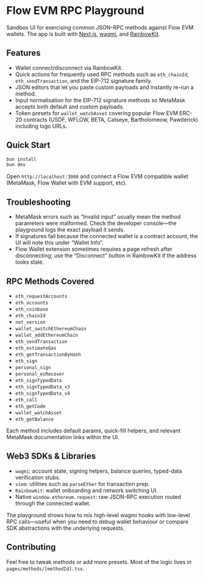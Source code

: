 # Flow EVM RPC Playground

Sandbox UI for exercising common JSON-RPC methods against Flow EVM wallets. The app is built with [Next.js](https://nextjs.org/), [wagmi](https://wagmi.sh), and [RainbowKit](https://rainbowkit.com).

## Features

- Wallet connect/disconnect via RainbowKit.
- Quick actions for frequently used RPC methods such as `eth_chainId`, `eth_sendTransaction`, and the EIP-712 signature family.
- JSON editors that let you paste custom payloads and instantly re-run a method.
- Input normalisation for the EIP-712 signature methods so MetaMask accepts both default and custom payloads.
- Token presets for `wallet_watchAsset` covering popular Flow EVM ERC-20 contracts (USDF, WFLOW, BETA, Catseye, Bartholomeow, Pawderick) including logo URLs.

## Quick Start

```bash
bun install
bun dev
```

Open `http://localhost:3000` and connect a Flow EVM compatible wallet (MetaMask, Flow Wallet with EVM support, etc).

## Troubleshooting

- MetaMask errors such as “Invalid input” usually mean the method parameters were malformed. Check the developer console—the playground logs the exact payload it sends.
- If signatures fail because the connected wallet is a contract account, the UI will note this under “Wallet Info”.
- Flow Wallet extension sometimes requires a page refresh after disconnecting; use the “Disconnect” button in RainbowKit if the address looks stale.

## RPC Methods Covered

- `eth_requestAccounts`
- `eth_accounts`
- `eth_coinbase`
- `eth_chainId`
- `net_version`
- `wallet_switchEthereumChain`
- `wallet_addEthereumChain`
- `eth_sendTransaction`
- `eth_estimateGas`
- `eth_getTransactionByHash`
- `eth_sign`
- `personal_sign`
- `personal_ecRecover`
- `eth_signTypedData`
- `eth_signTypedData_v3`
- `eth_signTypedData_v4`
- `eth_call`
- `eth_getCode`
- `wallet_watchAsset`
- `eth_getBalance`

Each method includes default params, quick-fill helpers, and relevant MetaMask documentation links within the UI.

## Web3 SDKs & Libraries

- `wagmi`: account state, signing helpers, balance queries, typed-data verification stubs.
- `viem`: utilities such as `parseEther` for transaction prep.
- `RainbowKit`: wallet onboarding and network switching UI.
- Native `window.ethereum.request`: raw JSON-RPC execution routed through the connected wallet.

The playground shows how to mix high-level wagmi hooks with low-level RPC calls—useful when you need to debug wallet behaviour or compare SDK abstractions with the underlying requests.

## Contributing

Feel free to tweak methods or add more presets. Most of the logic lives in `pages/methods/[methodId].tsx`.
